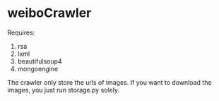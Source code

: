# weiboCrawler
Requires:
1. rsa
2. lxml
3. beautifulsoup4
4. mongoengine

The crawler only store the urls of images. If you want to download the images, you just run storage.py solely.

